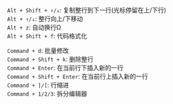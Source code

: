 `Alt + Shift + ↑/↓`: 复制整行到下一行(光标停留在上/下行)  
`Alt + ↑/↓`: 整行向上/下移动  
`Alt + z`: 自动换行Ω  
`Alt + Shift + f`: 代码格式化  

`Command + d`: 批量修改  
`Command + Shift + k`: 删除整行  
`Command + Enter`: 在当前行下插入新的一行  
`Command + Shift + Enter`: 在当前行上插入新的一行  
`Command + ]/[`: 行缩进  
`Command + 1/2/3`: 拆分编辑器  

